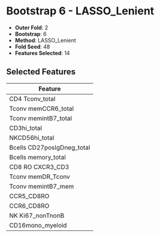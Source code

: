 # Bootstrap 6 - LASSO_Lenient

- **Outer Fold**: 2
- **Bootstrap**: 6
- **Method**: LASSO_Lenient
- **Fold Seed**: 48
- **Features Selected**: 14

## Selected Features

| Feature |
|---------|
| CD4 Tconv_total |
| Tconv memCCR6_total |
| Tconv memintB7_total |
| CD3hi_total |
| NKCD56hi_total |
| Bcells CD27posIgDneg_total |
| Bcells memory_total |
| CD8 RO CXCR3_CD3 |
| Tconv memDR_Tconv |
| Tconv memintB7_mem |
| CCR5_CD8RO |
| CCR6_CD8RO |
| NK Ki67_nonTnonB |
| CD16mono_myeloid |
